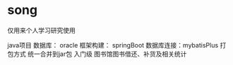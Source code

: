 # song
仅用来个人学习研究使用

java项目
数据库：  oracle
框架构建： springBoot
数据库连接：mybatisPlus
打包方式 统一合并到jar包
入门级
图书馆图书借还、补货及相关统计
